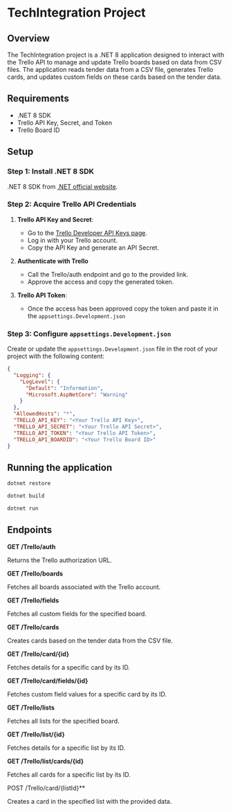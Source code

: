 ﻿# TechIntegration Project

## Overview

The TechIntegration project is a .NET 8 application designed to interact with the Trello API to manage and update Trello
boards based on data from CSV files. The application reads tender data from a CSV file, generates Trello cards, and
updates custom fields on these cards based on the tender data.

## Requirements

- .NET 8 SDK
- Trello API Key, Secret, and Token
- Trello Board ID

## Setup

### Step 1: Install .NET 8 SDK

.NET 8 SDK from [.NET official website](https://dotnet.microsoft.com/download/dotnet/8.0).

### Step 2: Acquire Trello API Credentials

1. **Trello API Key and Secret**:
    - Go to the [Trello Developer API Keys page](https://trello.com/app-key).
    - Log in with your Trello account.
    - Copy the API Key and generate an API Secret.

2. **Authenticate with Trello**
    - Call the Trello/auth endpoint and go to the provided link.
    - Approve the access and copy the generated token.
   
3. **Trello API Token**:
    - Once the access has been approved copy the token and paste it in the `appsettings.Development.json`

### Step 3: Configure `appsettings.Development.json`

Create or update the `appsettings.Development.json` file in the root of your project with the following content:


```json
{
  "Logging": {
    "LogLevel": {
      "Default": "Information",
      "Microsoft.AspNetCore": "Warning"
    }
  },
  "AllowedHosts": "*",
  "TRELLO_API_KEY": "<Your Trello API Key>",
  "TRELLO_API_SECRET": "<Your Trello API Secret>",
  "TRELLO_API_TOKEN": "<Your Trello API Token>",
  "TRELLO_API_BOARDID": "<Your Trello Board ID>"
}
```

## Running the application

```bash
dotnet restore
```

```bash
dotnet build
```

```bash
dotnet run
```

## Endpoints

**GET /Trello/auth**

Returns the Trello authorization URL.

**GET /Trello/boards**

Fetches all boards associated with the Trello account.

**GET /Trello/fields**

Fetches all custom fields for the specified board.

**GET /Trello/cards**

Creates cards based on the tender data from the CSV file.

**GET /Trello/card/{id}**

Fetches details for a specific card by its ID.

**GET /Trello/card/fields/{id}**

Fetches custom field values for a specific card by its ID.

**GET /Trello/lists**

Fetches all lists for the specified board.

**GET /Trello/list/{id}**

Fetches details for a specific list by its ID.

**GET /Trello/list/cards/{id}**

Fetches all cards for a specific list by its ID.

POST /Trello/card/{listId}**

Creates a card in the specified list with the provided data.
